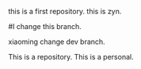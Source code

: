 this is a first repository.
this is zyn.

#I change this branch.

xiaoming change dev branch.

This is a repository.
This is a personal.
